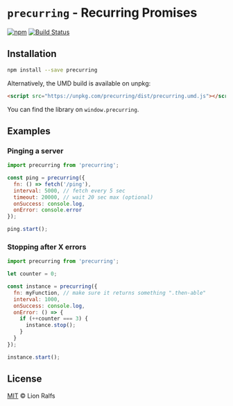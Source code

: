 # `precurring` - Recurring Promises

[![npm](https://img.shields.io/npm/v/precurring.svg)](https://www.npmjs.com/package/precurring)
[![Build Status](https://travis-ci.com/lionralfs/precurring.svg?branch=master)](https://travis-ci.com/lionralfs/precurring)

## Installation

```sh
npm install --save precurring
```

Alternatively, the UMD build is available on unpkg:

```html
<script src="https://unpkg.com/precurring/dist/precurring.umd.js"></script>
```

You can find the library on `window.precurring`.

## Examples

### Pinging a server

```js
import precurring from 'precurring';

const ping = precurring({
  fn: () => fetch('/ping'),
  interval: 5000, // fetch every 5 sec
  timeout: 20000, // wait 20 sec max (optional)
  onSuccess: console.log,
  onError: console.error
});

ping.start();
```

### Stopping after X errors

```js
import precurring from 'precurring';

let counter = 0;

const instance = precurring({
  fn: myFunction, // make sure it returns something ".then-able"
  interval: 1000,
  onSuccess: console.log,
  onError: () => {
    if (++counter === 3) {
      instance.stop();
    }
  }
});

instance.start();
```

## License

[MIT](LICENSE) © Lion Ralfs
